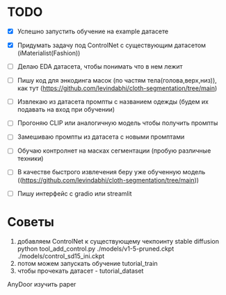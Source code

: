 # TODO

-[x] Успешно запустить обучение на example датасете 

-[x] Придумать задачу под ControlNet с существующим датасетом (iMaterialist(Fashion))

-[ ] Делаю EDA датасета, чтобы понимать что в нем лежит

-[ ] Пишу код для энкодинга масок (по частям тела(голова,верх,низ)), как тут (https://github.com/levindabhi/cloth-segmentation/tree/main)

-[ ] Извлекаю из датасета промпты с названием одежды (будем их подавать на вход при обучении)

-[ ] Прогоняю CLIP или аналогичную модель чтобы получить промпты

-[ ] Замешиваю промпты из датасета с новыми промптами

-[ ] Обучаю контролнет на масках сегментации (пробую различные техники)

-[ ] В качестве быстрого извлечения беру уже обученную модель ((https://github.com/levindabhi/cloth-segmentation/tree/main))

-[ ] Пишу интерфейс с gradio или streamlit



# Советы

1) добавляем ControlNet к существующему чекпоинту stable diffusion
python tool_add_control.py ./models/v1-5-pruned.ckpt ./models/control_sd15_ini.ckpt
2) потом можем запускать обучение tutorial_train
3) чтобы прочекать датасет - tutorial_dataset


AnyDoor изучить paper